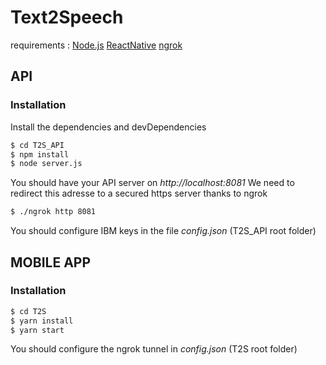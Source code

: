 # Text2Speech

requirements : 
[Node.js](https://nodejs.org/) 
[ReactNative](https://reactnative.dev/) 
[ngrok](https://ngrok.com/)

## API
### Installation

Install the dependencies and devDependencies

```sh
$ cd T2S_API
$ npm install
$ node server.js
```

You should have your API server on *http://localhost:8081*
We need to redirect this adresse to a secured https server thanks to ngrok

```sh
$ ./ngrok http 8081
```

You should configure IBM keys in the file *config.json* (T2S_API root folder)

## MOBILE APP
### Installation

```sh
$ cd T2S
$ yarn install
$ yarn start
```

You should configure the ngrok tunnel in *config.json* (T2S root folder)